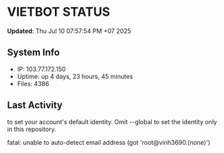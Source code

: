# VIETBOT STATUS
**Updated**: Thu Jul 10 07:57:54 PM +07 2025

## System Info
- IP: 103.77.172.150
- Uptime: up 4 days, 23 hours, 45 minutes
- Files: 4386

## Last Activity

to set your account's default identity.
Omit --global to set the identity only in this repository.

fatal: unable to auto-detect email address (got 'root@vinh3690.(none)')
